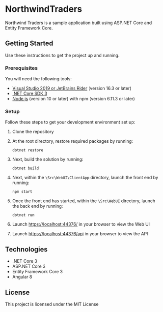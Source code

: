 # NorthwindTraders

Northwind Traders is a sample application built using ASP.NET Core and Entity Framework Core. 

## Getting Started
Use these instructions to get the project up and running.

### Prerequisites
You will need the following tools:

* [Visual Studio 2019 or JetBrains Rider](https://visualstudio.microsoft.com/vs/) (version 16.3 or later)
* [.NET Core SDK 3](https://dotnet.microsoft.com/download/dotnet-core/3.0)
* [Node.js](https://nodejs.org/en/) (version 10 or later) with npm (version 6.11.3 or later)

### Setup
Follow these steps to get your development environment set up:

  1. Clone the repository
  2. At the root directory, restore required packages by running:
      ```
     dotnet restore
     ```
  3. Next, build the solution by running:
     ```
     dotnet build
     ```
  4. Next, within the `\Src\WebUI\ClientApp` directory, launch the front end by running:
      ```
     npm start
     ```
  5. Once the front end has started, within the `\Src\WebUI` directory, launch the back end by running:
     ```
	 dotnet run
	 ```
  5. Launch [https://localhost:44376/](http://localhost:44376/) in your browser to view the Web UI
  
  6. Launch [https://localhost:44376/api](http://localhost:44376/api) in your browser to view the API

## Technologies
* .NET Core 3
* ASP.NET Core 3
* Entity Framework Core 3
* Angular 8

## License

This project is licensed under the MIT License